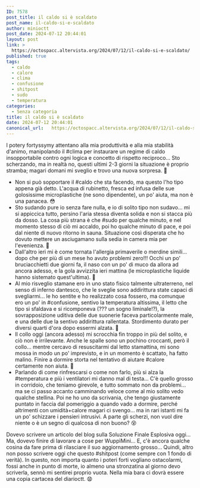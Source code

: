 ```yaml
---
ID: 7578
post_title: il caldo si è scaldato
post_name: il-caldo-si-e-scaldato
author: minioctt
post_date: 2024-07-12 20:44:01
layout: post
link: >
  https://octospacc.altervista.org/2024/07/12/il-caldo-si-e-scaldato/
published: true
tags:
  - caldo
  - calore
  - clima
  - confusione
  - shitpost
  - sudo
  - temperatura
categories:
  - Senza categoria
title: il caldo si è scaldato
date: 2024-07-12 20:44:01
canonical_url:   https://octospacc.altervista.org/2024/07/12/il-caldo-si-e-scaldato/
---
```

<!-- wp:paragraph -->
<p>I potery fortyssymy attentano alla mia produttività e alla mia stabilità d'animo, manipolando il #clima per instaurare un regime di caldo insopportabile contro ogni logica e concetto di rispetto reciproco... Sto scherzando, ma in realtà no, questi ultimi 2-3 giorni la situazione è proprio stramba; magari domani mi sveglio e trovo una nuova sorpresa. 👹</p>
<!-- /wp:paragraph -->

<!-- wp:list -->
<ul><!-- wp:list-item -->
<li>Non si può sopportare il #caldo che sta facendo, ma questo l'ho tipo appena già detto. L'acqua di rubinetto, fresca ed infusa delle sue golosissime microplastiche (ne sono dipendente), un po' aiuta, ma non è una panacea. 😳</li>
<!-- /wp:list-item -->

<!-- wp:list-item -->
<li>Sto sudando pure io senza fare nulla, e io di solito tipo non sudavo... mi si appiccica tutto, persino l'aria stessa diventa solida e non si stacca più da dosso. La cosa più strana è che #sudo per qualche minuto, e nel momento stesso di ciò mi accaldo, poi ho qualche minuto di pace, e poi dal niente di nuovo ritorno in sauna. Situazione così disperata che ho dovuto mettere un asciugamano sulla sedia in camera mia per l'evenienza. 🥵</li>
<!-- /wp:list-item -->

<!-- wp:list-item -->
<li>Dall'altro ieri mi è come tornata l'allergia primaverile o merdine simili... dopo che per più di un mese ho avuto problemi zero!!! Occhi un po' bruciacchietti due giorni fa, il naso con un po' di muco da allora ad ancora adesso, e la gola avvizzita ieri mattina (le microplastiche liquide hanno sistemato quest'ultima). 🤧</li>
<!-- /wp:list-item -->

<!-- wp:list-item -->
<li>Al mio risveglio stamane ero in uno stato fisico talmente ultraterreno, nel senso di inferno dantesco, che le sveglie sono addirittura state capaci di svegliarmi... le ho sentite e ho realizzato cosa fossero, ma comunque ero un po' in #confusione, sentivo la temperatura altissima, il letto che tipo si sfaldava e si ricomponeva (??? un sogno liminale!?), la sovrapposizione uditiva delle due suonerie faceva particolarmente male, e una delle due la sentivo addirittura rallentata. Stordimento durato per diversi quarti d'ora dopo essermi alzata. 🤒</li>
<!-- /wp:list-item -->

<!-- wp:list-item -->
<li>Il collo oggi (ancora adesso) mi scrocchia fin troppo in più del solito, e ciò non è irrilevante. Anche le spalle sono un pochino croccanti, però il collo... mentre cercavo di resuscitarmi dal letto stamattina, mi sono mossa in modo un po' imprevisto, e in un momento è scattato, ha fatto malino. Finire a dormire storta nel tentativo di aiutare #calore certamente non aiuta. 🤗</li>
<!-- /wp:list-item -->

<!-- wp:list-item -->
<li>Parlando di come rinfrescarsi o come non farlo, più si alza la #temperatura e più i ventilatori mi danno mal di testa... C'è quello grosso in corridoio, che teniamo girevole, e tutto sommato non da problemi... ma se ci passo accanto camminando veloce come al mio solito vedo qualche stellina. Poi ne ho uno da scrivania, che tengo giustamente puntato in faccia dal pomeriggio a quando vado a dormire, perché altrimenti con umidità+calore magari ci svengo... ma in rari istanti mi fa un po' schizzare i pensieri intrusivi. A parte gli scherzi, non vuol dire niente o è un segno di qualcosa di non buono? 😵</li>
<!-- /wp:list-item --></ul>
<!-- /wp:list -->

<!-- wp:paragraph -->
<p>Dovevo scrivere un articolo del blog sulla Soluzione Finale Esplosiva oggi... Ma, dovevo finire di lavorare a cose per WuppìMini... E, c'è ancora qualche cosina da fare prima di rilasciare il suo aggiornamento grosso... Quindi, altro non posso scrivere oggi che questo #shitpost (come sempre con 1 fondo di verità). In questo, non importa quanto i poteri forti vogliano ostacolarmi, fossi anche in punto di morte, io almeno una stronzatina al giorno devo scriverla, sennò mi sentirei proprio vuota. Nella mia bara ci dovrà essere una copia cartacea del diarioctt. 😧</p>
<!-- /wp:paragraph -->